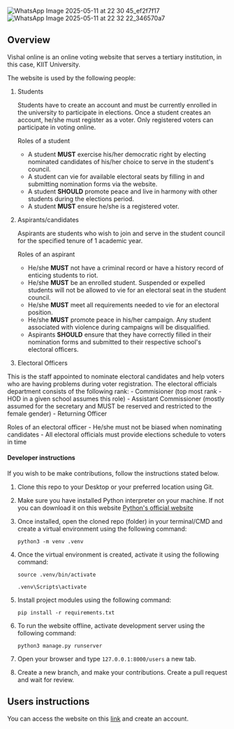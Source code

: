 

![WhatsApp Image 2025-05-11 at 22 30 45_ef2f7f17](https://github.com/user-attachments/assets/ca8b3a06-4b39-441f-82f7-e9c8b66c1b2b)
![WhatsApp Image 2025-05-11 at 22 32 22_346570a7](https://github.com/user-attachments/assets/afa7c012-9a95-41cb-ae5b-53544ea71afe)

## Overview
Vishal online is an online voting website that serves a tertiary institution, in this case, KIIT University. 

The website is used by the following people:

   1. Students

      Students have to create an account and must be currently enrolled in the university to participate in elections. Once a student creates an account, he/she must register as a voter. Only registered voters can participate in voting online.

      Roles of a student
      - A student **MUST** exercise his/her democratic right by electing nominated candidates of his/her choice to serve in the student's council.
      - A student can vie for available electoral seats by filling in and submitting nomination forms via the website.
      - A student **SHOULD** promote peace and live in harmony with other students during the elections period.
      - A student **MUST** ensure he/she is a registered voter.
  
   2. Aspirants/candidates

      Aspirants are students who wish to join and serve in the student council for the specified tenure of 1 academic year.

      Roles of an aspirant
      - He/she **MUST** not have a criminal record or have a history record of enticing students to riot.
      - He/she **MUST** be an enrolled student. Suspended or expelled students will not be allowed to vie for an electoral seat in the student council.
      - He/she **MUST** meet all requirements needed to vie for an electoral position.
      - He/she **MUST** promote peace in his/her campaign. Any student associated with violence during campaigns will be disqualified.
      - Aspirants **SHOULD** ensure that they have correctly filled in their nomination forms and submitted to their respective school's electoral officers.
   
   
   3. Electoral Officers
   
   This is the staff appointed to nominate electoral candidates and help voters who are having problems during voter registration. The electoral officials department consists of the following rank:
      - Commisioner (top most rank - HOD in a given school assumes this role)
      - Assistant Commissioner (mostly assumed for the secretary and MUST be reserved and restricted to the female gender)
      - Returning Officer
   
   Roles of an electoral officer
     - He/she must not be biased when nominating candidates
     - All electoral officials must provide elections schedule to voters in time


#### Developer instructions
If you wish to be make contributions, follow the instructions stated below.

1. Clone this repo to your Desktop or your preferred location using Git.
2. Make sure you have installed Python interpreter on your machine. If not you can download it on this website [Python's official website](https://www.python.org)
3. Once installed, open the cloned repo (folder) in your terminal/CMD and create a virtual environment using the following command:

   `python3 -m venv .venv`

4. Once the virtual environment is created, activate it using the following command:

   ```(Linux/MacOS)
   source .venv/bin/activate
   ```

   ```(Windows)
   .venv\Scripts\activate
   ```
5. Install project modules using the following command:

   ```pip install -r requirements.txt```
   
6. To run the website offline, activate development server using the following command:

   ```python3 manage.py runserver```

7. Open your browser and type `127.0.0.1:8000/users` a new tab.
8. Create a new branch, and make your contributions. Create a pull request and wait for review.


## Users instructions
You can access the website on this [link](https://voteonline-f96v.onrender.com) and create an account.







   
